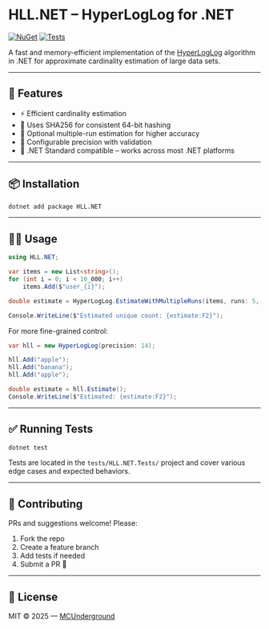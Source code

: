# HLL.NET – HyperLogLog for .NET

[![NuGet](https://img.shields.io/nuget/v/HLL.NET.svg?label=NuGet&color=blue)](https://www.nuget.org/packages/HLL.NET)
[![Tests](https://github.com/MCUnderground/HLL.NET/actions/workflows/tests.yml/badge.svg)](https://github.com/MCUnderground/HLL.NET/actions)

A fast and memory-efficient implementation of the [HyperLogLog](https://en.wikipedia.org/wiki/HyperLogLog) algorithm in .NET for approximate cardinality estimation of large data sets.

---

## 🚀 Features

- ⚡ Efficient cardinality estimation
- 🧠 Uses SHA256 for consistent 64-bit hashing
- 🧪 Optional multiple-run estimation for higher accuracy
- 🧱 Configurable precision with validation
- 💼 .NET Standard compatible – works across most .NET platforms

---

## 📦 Installation

```bash
dotnet add package HLL.NET
```

---

## 🧑‍💻 Usage

```csharp
using HLL.NET;

var items = new List<string>();
for (int i = 0; i < 10_000; i++)
    items.Add($"user_{i}");

double estimate = HyperLogLog.EstimateWithMultipleRuns(items, runs: 5, precision: 14);

Console.WriteLine($"Estimated unique count: {estimate:F2}");
```

For more fine-grained control:

```csharp
var hll = new HyperLogLog(precision: 14);

hll.Add("apple");
hll.Add("banana");
hll.Add("apple");

double estimate = hll.Estimate();
Console.WriteLine($"Estimated: {estimate:F2}");
```

---

## ✅ Running Tests

```bash
dotnet test
```

Tests are located in the `tests/HLL.NET.Tests/` project and cover various edge cases and expected behaviors.

---

## 🤝 Contributing

PRs and suggestions welcome! Please:

1. Fork the repo
2. Create a feature branch
3. Add tests if needed
4. Submit a PR 🚀

---

## 📄 License

MIT © 2025 — [MCUnderground](https://github.com/MCUnderground)
